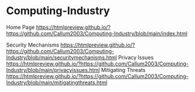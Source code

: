 # Computing-Industry
Home Page
https://htmlpreview.github.io/?https://github.com/Callum2003/Computing-Industry/blob/main/index.html

Security Mechanisms
https://htmlpreview.github.io/?https://github.com/Callum2003/Computing-Industry/blob/main/securitymechanisms.html
Privacy Issues
https://htmlpreview.github.io/?https://github.com/Callum2003/Computing-Industry/blob/main/privacyissues.html
Mitigating Threats
https://htmlpreview.github.io/?https://github.com/Callum2003/Computing-Industry/blob/main/mitigatingthreats.html
